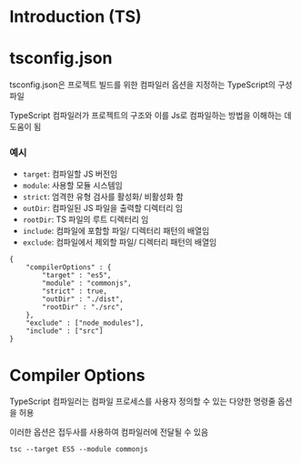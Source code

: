 # Introduction (TS)

# tsconfig.json

tsconfig.json은 프로젝트 빌드를 위한 컴파일러 옵션을 지정하는 TypeScript의 구성 파일

TypeScript 컴파일러가 프로젝트의 구조와 이를 Js로 컴파일하는 방법을 이해하는 데 도움이 됨

### 예시

- `target`: 컴파일할 JS 버전임
- `module`: 사용할 모듈 시스템임
- `strict`: 엄격한 유형 검사를 활성화/ 비활성화 함
- `outDir`: 컴파일된 JS 파일을 출력할 디렉터리 임
- `rootDir`: TS 파일의 루트 디렉터리 임
- `include`: 컴파일에 포함할 파일/ 디렉터리 패턴의 배열임
- `exclude`: 컴파일에서 제외할 파일/ 디렉터리 패턴의 배열임

```tsx
{
	"compilerOptions" : {
		"target" : "es5",
		"module" : "commonjs",
		"strict" : true,
		"outDir" : "./dist",
		"rootDir" : "./src",
	},
	"exclude" : ["node_modules"],
	"include" : ["src"]
}
```

# Compiler Options

TypeScript 컴파일러는 컴파일 프로세스를 사용자 정의할 수 있는 다양한 명령줄 옵션을 허용

이러한 옵션은 접두사를 사용하여 컴파일러에 전달될 수 있음

```tsx
tsc --target ES5 --module commonjs
```